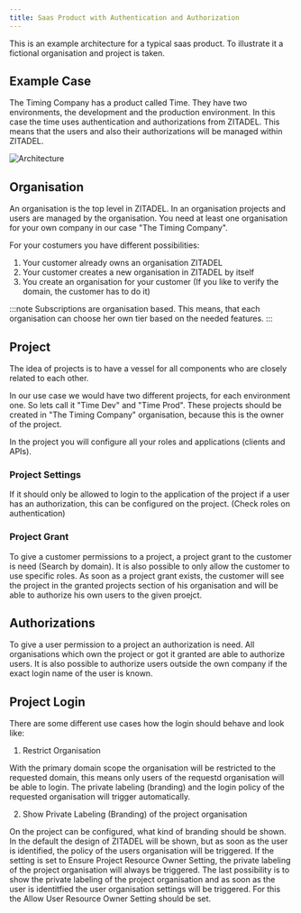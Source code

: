 ```yaml
---
title: Saas Product with Authentication and Authorization
---
```


This is an example architecture for a typical saas product. 
To illustrate it a fictional organisation and project is taken.

## Example Case

The Timing Company has a product called Time.
They have two environments, the development and the production environment.
In this case the time uses authentication and authorizations from ZITADEL.
This means that the users and also their authorizations will be managed within ZITADEL.

![Architecture](/img/concepts/usecase/saas.png)

## Organisation

An organisation is the top level in ZITADEL. 
In an organisation projects and users are managed by the organisation.
You need at least one organisation for your own company in our case "The Timing Company".

For your costumers you have different possibilities:
1. Your customer already owns an organisation ZITADEL
2. Your customer creates a new organisation in ZITADEL by itself
3. You create an organisation for your customer (If you like to verify the domain, the customer has to do it)

:::note
Subscriptions are organisation based. This means, that each organisation can choose her own tier based on the needed features.
:::

## Project

The idea of projects is to have a vessel for all components who are closely related to each other.

In our use case we would have two different projects, for each environment one. So lets call it "Time Dev" and "Time Prod".
These projects should be created in "The Timing Company" organisation, because this is the owner of the project.

In the project you will configure all your roles and applications (clients and APIs).

### Project Settings

If it should only be allowed to login to the application of the project if a user has an authorization, this can be configured on the project. (Check roles on authentication)

### Project Grant

To give a customer permissions to a project, a project grant to the customer is need (Search by domain).
It is also possible to only allow the customer to use specific roles.
As soon as a project grant exists, the customer will see the project in the granted projects section of his organisation and will be able to authorize his own users to the given proejct.

## Authorizations

To give a user permission to a project an authorization is need.
All organisations which own the project or got it granted are able to authorize users.
It is also possible to authorize users outside the own company if the exact login name of the user is known.

## Project Login

There are some different use cases how the login should behave and look like:

1. Restrict Organisation

With the primary domain scope the organisation will be restricted to the requested domain, this means only users of the requestd organisation will be able to login.
The private labeling (branding) and the login policy of the requested organisation will trigger automatically.

2. Show Private Labeling (Branding) of the project organisation

On the project can be configured, what kind of branding should be shown.
In the default the design of ZITADEL will be shown, but as soon as the user is identified, the policy of the users organisation will be triggered.
If the setting is set to Ensure Project Resource Owner Setting, the private labeling of the project organisation will always be triggered.
The last possibility is to show the private labeling of the project organisation and as soon as the user is identitfied the user organisation settings will be triggered.
For this the Allow User Resource Owner Setting should be set.